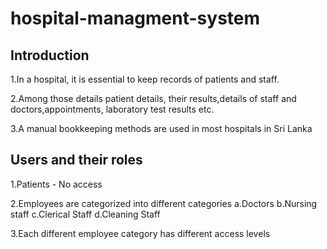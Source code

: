 # hospital-managment-system

## Introduction

1.In a hospital, it is essential to keep records of patients and staff.


2.Among those details patient details, their results,details of staff and doctors,appointments, laboratory test results etc. 


3.A manual bookkeeping methods are used in most hospitals in Sri Lanka

## Users and their roles

1.Patients - No access

2.Employees are categorized into different categories
    a.Doctors
    b.Nursing staff
    c.Clerical Staff
    d.Cleaning Staff
    
3.Each different employee category has different access levels




